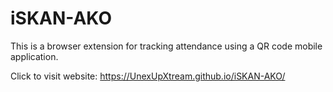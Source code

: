 # iSKAN-AKO
This is a browser extension for tracking attendance using a QR code mobile application.

Click to visit website: https://UnexUpXtream.github.io/iSKAN-AKO/
